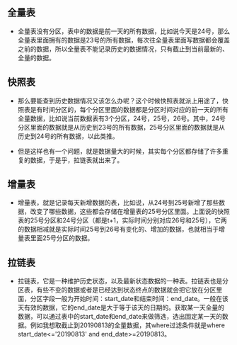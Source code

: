## 全量表
* 全量表没有分区，表中的数据是前一天的所有数据，比如说今天是24号，那么全量表里面拥有的数据是23号的所有数据，每次往全量表里面写数据都会覆盖之前的数据，所以全量表不能记录历史的数据情况，只有截止到当前最新的、全量的数据。

## 快照表

* 那么要能查到历史数据情况又该怎么办呢？这个时候快照表就派上用途了，快照表是有时间分区的，每个分区里面的数据都是分区时间对应的前一天的所有全量数据，比如说当前数据表有3个分区，24号，25号，26号。其中，24号分区里面的数据就是从历史到23号的所有数据，25号分区里面的数据就是从历史到24号的所有数据，以此类推。

* 但是这样也有一个问题，就是数据量大的时候，其实每个分区都存储了许多重复的数据，于是乎，拉链表就出来了。


## 增量表

* 增量表，就是记录每天新增数据的表，比如说，从24号到25号新增了那些数据，改变了哪些数据，这些都会存储在增量表的25号分区里面。上面说的快照表的25号分区和24号分区（都是t+1，实际时间分别对应26号和25号），它两的数据相减就是实际时间25号到26号有变化的、增加的数据，也就相当于增量表里面25号分区的数据。

## 拉链表

* 拉链表，它是一种维护历史状态，以及最新状态数据的一种表。拉链表也是分区表，有些不变的数据或者是已经达到状态终点的数据就会把它放在分区里面，分区字段一般为开始时间：start_date和结束时间：end_date。一般在该天有效的数据，它的end_date是大于等于该天的日期的。获取某一天全量的数据，可以通过表中的start_date和end_date来做筛选，选出固定某一天的数据。例如我想取截止到20190813的全量数据，其where过滤条件就是where start_date<='20190813' and end_date>=20190813。
